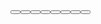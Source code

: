 <Row justify="flex-end" >
  <Button icon="github-circle" />
  <Button icon="slack" />
  <Button icon="facebook" />
  <Button icon="twitter" />
</Row>
<Row align="flex-end">
  <Button icon="github-circle" height="40px"/>
  <Button icon="slack" />
  <Button icon="facebook" />
  <Button icon="twitter" />
</Row>
